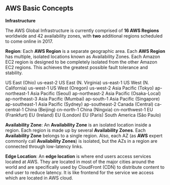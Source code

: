 AWS Basic Concepts
-
**Infrastructure**

The AWS Global Infrastructure is currently comprised of **16 AWS Regions** worldwide and 42 availability zones, with **two** additional regions scheduled to come online in 2017. 

**Region**: 
Each **AWS Region** is a separate geographic area. Each **AWS Region** has multiple, isolated locations known as Availability Zones.
Each Amazon EC2 region is designed to be completely isolated from the other Amazon EC2 regions. This achieves the greatest possible fault tolerance and stability.

US East (Ohio) us-east-2
US East (N. Virginia) us-east-1
US West (N. California) us-west-1
US West (Oregon) us-west-2
Asia Pacific (Tokyo) ap-northeast-1
Asia Pacific (Seoul) ap-northeast-2
Asia Pacific (Osaka-Local) ap-northeast-3
Asia Pacific (Mumbai) ap-south-1
Asia Pacific (Singapore) ap-southeast-1
Asia Pacific (Sydney) ap-southeast-2
Canada (Central) ca-central-1
China (Beijing) cn-north-1
China (Ningxia) cn-northwest-1
EU (Frankfurt) 
EU (Ireland)
EU (London)
EU (Paris)
South America (São Paulo)


**Availability Zone**:
An **Availability Zone** is an isolated location inside a region. Each region is made up by several **Availability Zones**. Each **Availability Zone** belongs to a single region. Also, each AZ (as **AWS** expert commonly call **Availability Zones**) is isolated, but the AZs in a region are connected through low-latency links.

**Edge Location**:
An **edge location** is where end users access services located at AWS. They are located in most of the major cities around the world and are specifically used by CloudFront (CDN) to distribute content to end user to reduce latency. It is like frontend for the service we access which are located in AWS cloud.
<!--stackedit_data:
eyJoaXN0b3J5IjpbMTE2NTA1OTkyNCwtMTYwNDcwMDg2NywxNT
k4MDE2OTM5LDkyNjMwMjkwNiw5NjkwODU3OTYsLTE1MDQ2Mjkw
NSwtMTc3MTIyOTY0M119
-->